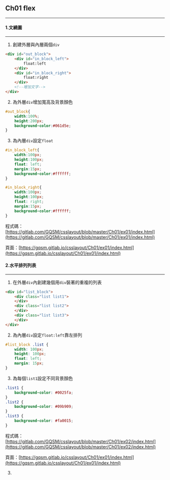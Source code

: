 ## Ch01 flex

---

#### 1.文繞圖

---

1. 創建外層與內層兩個`div`
```html
<div id="out_block">
    <div id="in_block_left">
        float:left
    </div>
    <div id="in_block_right">
        float:right
    </div>
    <!--增加文字-->
</div>
```
2. 為外層`div`增加寬高及背景顏色
```css
#out_block{
    width:100%;
    height:200px;
    background-color:#061d5e;
}
```
3. 為內層`div`設定`float`
```css
#in_block_left{
    width:100px;
    height:100px;
    float: left;
    margin:15px;
    background-color:#ffffff; 
}

#in_block_right{
    width:100px;
    height:100px;
    float: right;
    margin:15px;
    background-color:#ffffff; 
}
```

程式碼：[https://gitlab.com/GQSM/csslayout/blob/master/Ch01/ex01/index.html](https://gitlab.com/GQSM/csslayout/blob/master/Ch01/ex01/index.html)

頁面：[https://gqsm.gitlab.io/csslayout/Ch01/ex01/index.html](https://gqsm.gitlab.io/csslayout/Ch01/ex01/index.html)


#### 2.水平排列列表

---

1. 在外層`div`內創建幾個用`div`裝著的重複的列表
```html
<div id="list_block">
    <div class="list list1">
    </div>
    <div class="list list2">
    </div>
    <div class="list list3">
    </div>
</div>
```
2. 為內層`div`設定`float:left`靠左排列
```css
#list_block .list {
    width: 100px;
    height: 100px;
    float: left;
    margin: 15px;
}
```
3. 為每個`list1`設定不同背景顏色
```css
.list1 {
    background-color: #0025fa;
}
.list2 {
    background-color: #09b909;
}
.list3 {
    background-color: #fa0015;
}
```

程式碼：[https://gitlab.com/GQSM/csslayout/blob/master/Ch01/ex02/index.html](https://gitlab.com/GQSM/csslayout/blob/master/Ch01/ex02/index.html)

頁面：[https://gqsm.gitlab.io/csslayout/Ch01/ex01/index.html](https://gqsm.gitlab.io/csslayout/Ch01/ex01/index.html)

3. 